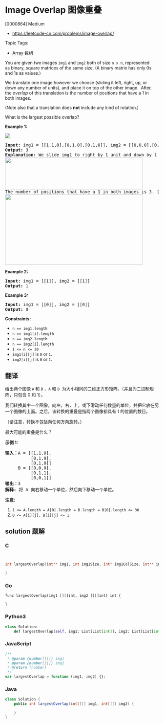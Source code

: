 # Image Overlap 图像重叠

[0000864] Medium

- https://leetcode-cn.com/problems/image-overlap/

Topic Tags:

- [Array 数组](https://leetcode-cn.com/tag/array/)

You are given two images `img1` and `img2` both of size `n x n`, represented as binary, square matrices of the same size. (A binary matrix has only 0s and 1s as values.)

We translate one image however we choose (sliding it left, right, up, or down any number of units), and place it on top of the other image.  After, the _overlap_ of this translation is the number of positions that have a 1 in both images.

(Note also that a translation does **not** include any kind of rotation.)

What is the largest possible overlap?

**Example 1:**

![](https://assets.leetcode.com/uploads/2020/09/09/overlap1.jpg)

<pre><strong>Input:</strong> img1 = [[1,1,0],[0,1,0],[0,1,0]], img2 = [[0,0,0],[0,1,1],[0,0,1]]
<strong>Output:</strong> 3
<strong>Explanation:</strong> We slide img1 to right by 1 unit and down by 1 unit.
<img alt="" src="https://assets.leetcode.com/uploads/2020/09/09/overlap_step1.jpg" style="width: 450px; height: 105px;">
The number of positions that have a 1 in both images is 3. (Shown in red)
<img alt="" src="https://assets.leetcode.com/uploads/2020/09/09/overlap_step2.jpg" style="width: 450px; height: 231px;">
</pre>

**Example 2:**

<pre><strong>Input:</strong> img1 = [[1]], img2 = [[1]]
<strong>Output:</strong> 1
</pre>

**Example 3:**

<pre><strong>Input:</strong> img1 = [[0]], img2 = [[0]]
<strong>Output:</strong> 0
</pre>

**Constraints:**

- `n == img1.length`
- `n == img1[i].length`
- `n == img2.length`
- `n == img2[i].length`
- `1 <= n <= 30`
- `img1[i][j]` is `0` or `1`.
- `img2[i][j]` is `0` or `1`.

## 翻译

给出两个图像 `A` 和 `B` ，`A` 和 `B`  为大小相同的二维正方形矩阵。（并且为二进制矩阵，只包含 0 和 1）。

我们转换其中一个图像，向左，右，上，或下滑动任何数量的单位，并把它放在另一个图像的上面。之后，该转换的重叠是指两个图像都具有 1 的位置的数目。

（请注意，转换不包括向任何方向旋转。）

最大可能的重叠是什么？

**示例 1:**

<pre><strong>输入：</strong>A = [[1,1,0],
          [0,1,0],
&nbsp;         [0,1,0]]
&nbsp;    B = [[0,0,0],
&nbsp;         [0,1,1],
&nbsp;         [0,0,1]]
<strong>输出：</strong>3
<strong>解释:</strong> 将 A 向右移动一个单位，然后向下移动一个单位。</pre>

**注意:**

1.  `1 <= A.length = A[0].length = B.length = B[0].length <= 30`
2.  `0 <= A[i][j], B[i][j] <= 1`

## solution 题解

### C

```c


int largestOverlap(int** img1, int img1Size, int* img1ColSize, int** img2, int img2Size, int* img2ColSize){

}
```

### Go

```golang
func largestOverlap(img1 [][]int, img2 [][]int) int {

}
```

### Python3

```python
class Solution:
    def largestOverlap(self, img1: List[List[int]], img2: List[List[int]]) -> int:
```

### JavaScript

```javascript
/**
 * @param {number[][]} img1
 * @param {number[][]} img2
 * @return {number}
 */
var largestOverlap = function (img1, img2) {};
```

### Java

```java
class Solution {
    public int largestOverlap(int[][] img1, int[][] img2) {

    }
}
```

